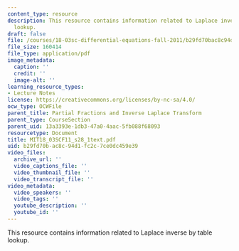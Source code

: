 ```yaml
---
content_type: resource
description: This resource contains information related to Laplace inverse by table
  lookup.
draft: false
file: /courses/18-03sc-differential-equations-fall-2011/b29fd70bac8c94d1fc2c7ce0dc459e39_MIT18_03SCF11_s28_1text.pdf
file_size: 160414
file_type: application/pdf
image_metadata:
  caption: ''
  credit: ''
  image-alt: ''
learning_resource_types:
- Lecture Notes
license: https://creativecommons.org/licenses/by-nc-sa/4.0/
ocw_type: OCWFile
parent_title: Partial Fractions and Inverse Laplace Transform
parent_type: CourseSection
parent_uid: 13a3393e-1db3-47a0-4aac-5fb088f68093
resourcetype: Document
title: MIT18_03SCF11_s28_1text.pdf
uid: b29fd70b-ac8c-94d1-fc2c-7ce0dc459e39
video_files:
  archive_url: ''
  video_captions_file: ''
  video_thumbnail_file: ''
  video_transcript_file: ''
video_metadata:
  video_speakers: ''
  video_tags: ''
  youtube_description: ''
  youtube_id: ''
---
```

This resource contains information related to Laplace inverse by table lookup.
